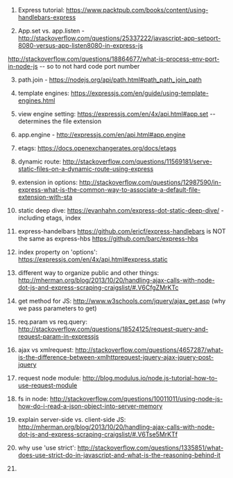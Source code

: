 1. Express tutorial: https://www.packtpub.com/books/content/using-handlebars-express

2. App.set vs. app.listen - http://stackoverflow.com/questions/25337222/javascript-app-setport-8080-versus-app-listen8080-in-express-js

http://stackoverflow.com/questions/18864677/what-is-process-env-port-in-node-js -- so to not hard code port number

3. path.join - https://nodejs.org/api/path.html#path_path_join_path

4. template engines: https://expressjs.com/en/guide/using-template-engines.html

5. view engine setting: https://expressjs.com/en/4x/api.html#app.set -- determines the file extension

6. app.engine - http://expressjs.com/en/api.html#app.engine

7. etags: https://docs.openexchangerates.org/docs/etags

8. dynamic route: http://stackoverflow.com/questions/11569181/serve-static-files-on-a-dynamic-route-using-express

9. extension in options: http://stackoverflow.com/questions/12987590/in-express-what-is-the-common-way-to-associate-a-default-file-extension-with-sta

10. static deep dive: https://evanhahn.com/express-dot-static-deep-dive/ - including etags, index

11. express-handelbars https://github.com/ericf/express-handlebars
is NOT the same as express-hbs https://github.com/barc/express-hbs

12.  index property on 'options': https://expressjs.com/en/4x/api.html#express.static

13. different way to organize public and other things: http://mherman.org/blog/2013/10/20/handling-ajax-calls-with-node-dot-js-and-express-scraping-craigslist/#.V6CfgZMrKTc

14. get method for JS: http://www.w3schools.com/jquery/ajax_get.asp (why we pass parameters to get)

15. req.param vs req.query: http://stackoverflow.com/questions/18524125/request-query-and-request-param-in-expressjs

16. ajax vs xmlrequest: http://stackoverflow.com/questions/4657287/what-is-the-difference-between-xmlhttprequest-jquery-ajax-jquery-post-jquery

17. request node module: http://blog.modulus.io/node.js-tutorial-how-to-use-request-module

18. fs in node: http://stackoverflow.com/questions/10011011/using-node-js-how-do-i-read-a-json-object-into-server-memory

19. explain server-side vs. client-side JS: http://mherman.org/blog/2013/10/20/handling-ajax-calls-with-node-dot-js-and-express-scraping-craigslist/#.V6Tse5MrKTf

20. why use 'use strict': http://stackoverflow.com/questions/1335851/what-does-use-strict-do-in-javascript-and-what-is-the-reasoning-behind-it

21.  
